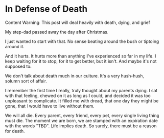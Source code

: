 # In Defense of Death

Content Warning: This post will deal heavily with death, dying, and grief

My step-dad passed away the day after Christmas.

I just wanted to start with that.  No sense beating around the bush or tiptoing around it. 

And it hurts.  It hurts more than anything I've experienced so far in my life.  I keep waiting for it to stop, for it to get better, but it isn't.
And maybe it's not supposed to.

We don't talk about death much in our culture.  It's a very hush-hush, solumn sort of affair.  

I remember the first time I really, truly thought about my parents dying.  I sat with that feeling, chewed on it as long as I could, and decided it was
too unpleasant to complicate.  It filled me with dread, that one day they might be gone, that I would have to live without them.

We will all die.  Every parent, every friend, every pet, every single living thing must die.  The moment we are born, we are stamped with an expiration
date with the words "TBD".  Life implies death.  So surely, there must be a reason for death.